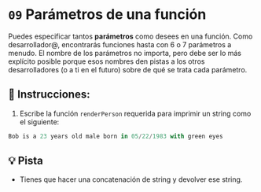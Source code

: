 # `09` Parámetros de una función

Puedes especificar tantos **parámetros** como desees en una función. Como desarrollador@, encontrarás funciones hasta con 6 o 7 parámetros a menudo. El nombre de los parámetros no importa, pero debe ser lo más explícito posible porque esos nombres den pistas a los otros desarrolladores (o a ti en el futuro) sobre de qué se trata cada parámetro.

## 📝 Instrucciones:

1.  Escribe la función `renderPerson` requerida para imprimir un string como el siguiente:

```js
Bob is a 23 years old male born in 05/22/1983 with green eyes
```

## 💡 Pista

- Tienes que hacer una concatenación de string y devolver ese string.
